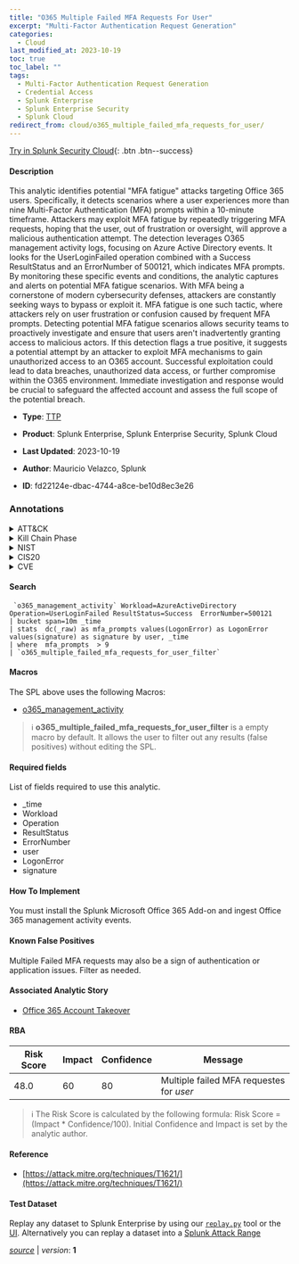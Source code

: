 ```yaml
---
title: "O365 Multiple Failed MFA Requests For User"
excerpt: "Multi-Factor Authentication Request Generation"
categories:
  - Cloud
last_modified_at: 2023-10-19
toc: true
toc_label: ""
tags:
  - Multi-Factor Authentication Request Generation
  - Credential Access
  - Splunk Enterprise
  - Splunk Enterprise Security
  - Splunk Cloud
redirect_from: cloud/o365_multiple_failed_mfa_requests_for_user/
---
```




[Try in Splunk Security Cloud](https://www.splunk.com/en_us/cyber-security.html){: .btn .btn--success}

#### Description

This analytic identifies potential &#34;MFA fatigue&#34; attacks targeting Office 365 users. Specifically, it detects scenarios where a user experiences more than nine Multi-Factor Authentication (MFA) prompts within a 10-minute timeframe. Attackers may exploit MFA fatigue by repeatedly triggering MFA requests, hoping that the user, out of frustration or oversight, will approve a malicious authentication attempt. The detection leverages O365 management activity logs, focusing on Azure Active Directory events. It looks for the UserLoginFailed operation combined with a Success ResultStatus and an ErrorNumber of 500121, which indicates MFA prompts. By monitoring these specific events and conditions, the analytic captures and alerts on potential MFA fatigue scenarios. With MFA being a cornerstone of modern cybersecurity defenses, attackers are constantly seeking ways to bypass or exploit it. MFA fatigue is one such tactic, where attackers rely on user frustration or confusion caused by frequent MFA prompts. Detecting potential MFA fatigue scenarios allows security teams to proactively investigate and ensure that users aren&#39;t inadvertently granting access to malicious actors. If this detection flags a true positive, it suggests a potential attempt by an attacker to exploit MFA mechanisms to gain unauthorized access to an O365 account. Successful exploitation could lead to data breaches, unauthorized data access, or further compromise within the O365 environment. Immediate investigation and response would be crucial to safeguard the affected account and assess the full scope of the potential breach.

- **Type**: [TTP](https://github.com/splunk/security_content/wiki/Detection-Analytic-Types)
- **Product**: Splunk Enterprise, Splunk Enterprise Security, Splunk Cloud

- **Last Updated**: 2023-10-19
- **Author**: Mauricio Velazco, Splunk
- **ID**: fd22124e-dbac-4744-a8ce-be10d8ec3e26

### Annotations
<details>
  <summary>ATT&CK</summary>

<div markdown="1">

#### [ATT&CK](https://attack.mitre.org/)

| ID          | Technique   | Tactic         |
| ----------- | ----------- |--------------- |
| [T1621](https://attack.mitre.org/techniques/T1621/) | Multi-Factor Authentication Request Generation | Credential Access |

</div>
</details>


<details>
  <summary>Kill Chain Phase</summary>

<div markdown="1">

* Exploitation


</div>
</details>


<details>
  <summary>NIST</summary>

<div markdown="1">

* DE.CM



</div>
</details>

<details>
  <summary>CIS20</summary>

<div markdown="1">

* CIS 10



</div>
</details>

<details>
  <summary>CVE</summary>

<div markdown="1">


</div>
</details>


#### Search

```
 `o365_management_activity` Workload=AzureActiveDirectory Operation=UserLoginFailed ResultStatus=Success  ErrorNumber=500121 
| bucket span=10m _time 
| stats  dc(_raw) as mfa_prompts values(LogonError) as LogonError values(signature) as signature by user, _time 
| where  mfa_prompts  > 9 
| `o365_multiple_failed_mfa_requests_for_user_filter`
```

#### Macros
The SPL above uses the following Macros:
* [o365_management_activity](https://github.com/splunk/security_content/blob/develop/macros/o365_management_activity.yml)

> :information_source:
> **o365_multiple_failed_mfa_requests_for_user_filter** is a empty macro by default. It allows the user to filter out any results (false positives) without editing the SPL.



#### Required fields
List of fields required to use this analytic.
* _time
* Workload
* Operation
* ResultStatus
* ErrorNumber
* user
* LogonError
* signature



#### How To Implement
You must install the Splunk Microsoft Office 365 Add-on and ingest Office 365 management activity events.
#### Known False Positives
Multiple Failed MFA requests may also be a sign of authentication or application issues. Filter as needed.

#### Associated Analytic Story
* [Office 365 Account Takeover](/stories/office_365_account_takeover)




#### RBA

| Risk Score  | Impact      | Confidence   | Message      |
| ----------- | ----------- |--------------|--------------|
| 48.0 | 60 | 80 | Multiple failed MFA requestes for $user$ |


> :information_source:
> The Risk Score is calculated by the following formula: Risk Score = (Impact * Confidence/100). Initial Confidence and Impact is set by the analytic author.


#### Reference

* [https://attack.mitre.org/techniques/T1621/](https://attack.mitre.org/techniques/T1621/)



#### Test Dataset
Replay any dataset to Splunk Enterprise by using our [`replay.py`](https://github.com/splunk/attack_data#using-replaypy) tool or the [UI](https://github.com/splunk/attack_data#using-ui).
Alternatively you can replay a dataset into a [Splunk Attack Range](https://github.com/splunk/attack_range#replay-dumps-into-attack-range-splunk-server)




[*source*](https://github.com/splunk/security_content/tree/develop/detections/cloud/o365_multiple_failed_mfa_requests_for_user.yml) \| *version*: **1**